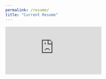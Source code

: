 ```yaml
---
permalink: /resume/
title: "Current Resume"
---
```

<embed src="https://andya17.github.io/_pages/pdfs/resume_november24.pdf" type="application/pdf" />

